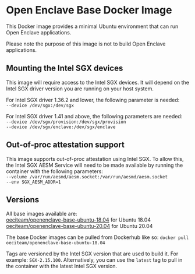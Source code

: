 # Open Enclave Base Docker Image

This Docker image provides a minimal Ubuntu environment that can run Open Enclave applications.

Please note the purpose of this image is not to build Open Enclave applications.

## Mounting the Intel SGX devices
This image will require access to the Intel SGX devices. It will depend on the Intel SGX driver version you are running on your host system. 

For Intel SGX driver 1.36.2 and lower, the following parameter is needed:  
  ```--device /dev/sgx:/dev/sgx```  

For Intel SGX driver 1.41 and above, the following parameters are needed:  
  ```--device /dev/sgx/provision:/dev/sgx/provision```  
  ```--device /dev/sgx/enclave:/dev/sgx/enclave```

## Out-of-proc attestation support
This image supports out-of-proc attestation using Intel SGX. To allow this, the Intel SGX AESM Service will need to be made available by running the container with the following parameters:  
   ```--volume /var/run/aesmd/aesm.socket:/var/run/aesmd/aesm.socket```  
   ```--env SGX_AESM_ADDR=1```

## Versions

All base images available are:  
[oeciteam/openenclave-base-ubuntu-18.04](https://hub.docker.com/r/oeciteam/openenclave-base-ubuntu-18.04) for Ubuntu 18.04  
[oeciteam/openenclave-base-ubuntu-20.04](https://hub.docker.com/r/oeciteam/openenclave-base-ubuntu-20.04) for Ubuntu 20.04

The base Docker images can be pulled from Dockerhub like so:
```docker pull oeciteam/openenclave-base-ubuntu-18.04```

Tags are versioned by the Intel SGX version that are used to build it. For example: `SGX-2.15.100`.
Alternatively, you can use the `latest` tag to pull in the container with the latest Intel SGX version. 
